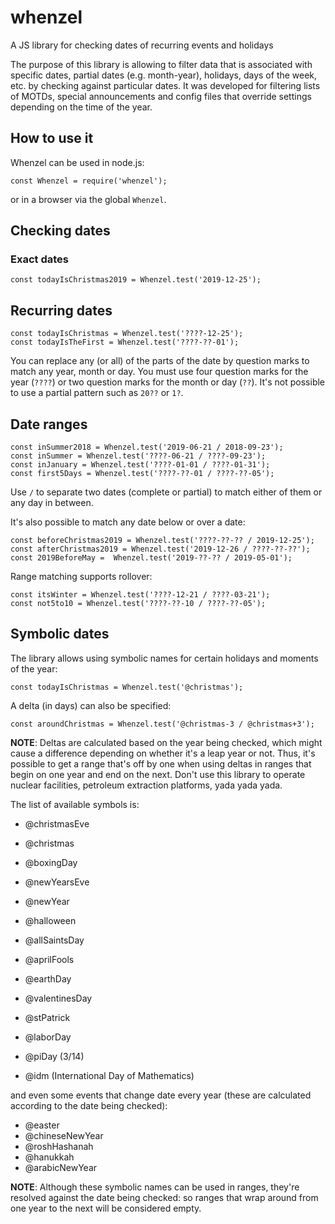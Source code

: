 # whenzel
A JS library for checking dates of recurring events and holidays

The purpose of this library is allowing to filter data that is associated with specific dates,
partial dates (e.g. month-year), holidays, days of the week, etc. by checking against particular
dates. It was developed for filtering lists of MOTDs, special announcements and config files
that override settings depending on the time of the year.

## How to use it

Whenzel can be used in node.js:

```
const Whenzel = require('whenzel');
```

or in a browser via the global `Whenzel`.

## Checking dates

### Exact dates

```
const todayIsChristmas2019 = Whenzel.test('2019-12-25');
``` 

## Recurring dates

```
const todayIsChristmas = Whenzel.test('????-12-25');
const todayIsTheFirst = Whenzel.test('????-??-01');
``` 

You can replace any (or all) of the parts of the date by question marks to match any year, month or day. You
must use four question marks for the year (`????`) or two question marks for the month or day (`??`). It's not
possible to use a partial pattern such as `20??` or `1?`.

## Date ranges

```
const inSummer2018 = Whenzel.test('2019-06-21 / 2018-09-23');
const inSummer = Whenzel.test('????-06-21 / ????-09-23');
const inJanuary = Whenzel.test('????-01-01 / ????-01-31');
const first5Days = Whenzel.test('????-??-01 / ????-??-05');
```

Use `/` to separate two dates (complete or partial) to match either of them  or any day in between.

It's also possible to match any date below or over a date:

```
const beforeChristmas2019 = Whenzel.test('????-??-?? / 2019-12-25');
const afterChristmas2019 = Whenzel.test('2019-12-26 / ????-??-??');
const 2019BeforeMay =  Whenzel.test('2019-??-?? / 2019-05-01');
```

Range matching supports rollover:

```
const itsWinter = Whenzel.test('????-12-21 / ????-03-21');
const not5to10 = Whenzel.test('????-??-10 / ????-??-05');
```

## Symbolic dates

The library allows using symbolic names for certain holidays and moments of the year:

```
const todayIsChristmas = Whenzel.test('@christmas');
```

A delta (in days) can also be specified:

```
const aroundChristmas = Whenzel.test('@christmas-3 / @christmas+3');
```

**NOTE**: Deltas are calculated based on the year being checked, which might cause a difference depending on
whether it's a leap year or not. Thus, it's possible to get a range that's off by one when using deltas in 
ranges that begin on one year and end on the next. Don't use this library to operate nuclear facilities, 
petroleum extraction platforms, yada yada yada.

The list of available symbols is:

- @christmasEve
- @christmas
- @boxingDay

- @newYearsEve
- @newYear

- @halloween
- @allSaintsDay
- @aprilFools
- @earthDay
- @valentinesDay
- @stPatrick
- @laborDay
- @piDay (3/14)
- @idm (International Day of Mathematics)

and even some events that change date every year (these are calculated according to the date being checked):

- @easter
- @chineseNewYear
- @roshHashanah
- @hanukkah
- @arabicNewYear

**NOTE**: Although these symbolic names can be used in ranges, they're resolved against the date
being checked: so ranges that wrap around from one year to the next will be considered empty.
